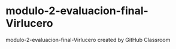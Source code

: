 # modulo-2-evaluacion-final-Virlucero
modulo-2-evaluacion-final-Virlucero created by GitHub Classroom
